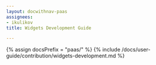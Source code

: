 ```yaml
---
layout: docwithnav-paas
assignees:
- ikulikov
title: Widgets Development Guide

---
```


{% assign docsPrefix = "paas/" %}
{% include /docs/user-guide/contribution/widgets-development.md %}
